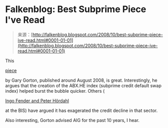 <!--yml
category: 未分类
date: 2024-05-12 22:53:57
-->

# Falkenblog: Best Subprime Piece I've Read

> 来源：[http://falkenblog.blogspot.com/2008/10/best-subprime-piece-ive-read.html#0001-01-01](http://falkenblog.blogspot.com/2008/10/best-subprime-piece-ive-read.html#0001-01-01)

This

[piece](http://www.kc.frb.org/publicat/sympos/2008/Gorton.08.04.08.pdf)

by Gary Gorton, published around August 2008, is great. Interestingly, he argues that the creation of the ABX.HE index (subprime credit default swap index) helped burst the bubble quicker. Others (

[Ingo Fender and Peter Hördahl](http://www.bis.org/publ/qtrpdf/r_qt0806u.htm)

at the BIS) have argued it has exagerated the credit decline in that sector.

Also interesting, Gorton advised AIG for the past 10 years, I hear.